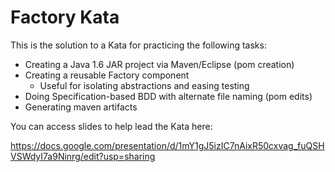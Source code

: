 Factory Kata
======

This is the solution to a Kata for practicing the following tasks:

  - Creating a Java 1.6 JAR project via Maven/Eclipse (pom creation)
  - Creating a reusable Factory component 
    - Useful for isolating abstractions and easing testing
  - Doing Specification-based BDD with alternate file naming (pom edits)
  - Generating maven artifacts

You can access slides to help lead the Kata here:

https://docs.google.com/presentation/d/1mY1gJ5izIC7nAixR50cxvag_fuQSHVSWdyI7a9Ninrg/edit?usp=sharing
